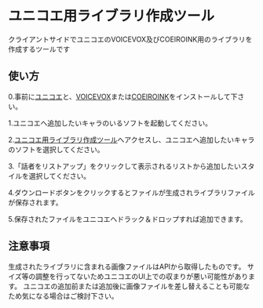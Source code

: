 # ユニコエ用ライブラリ作成ツール

クライアントサイドでユニコエのVOICEVOX及びCOEIROINK用のライブラリを作成するツールです

## 使い方
0.事前に[ユニコエ](https://sites.google.com/view/unicoe/)と、[VOICEVOX](https://voicevox.hiroshiba.jp/)または[COEIROINK](https://coeiroink.com)をインストールして下さい。

1.ユニコエへ追加したいキャラのいるソフトを起動してください。

2.[ユニコエ用ライブラリ作成ツール](https://musicsoul0142.github.io/Unilibmaker/index.html)へアクセスし、ユニコエへ追加したいキャラのソフトを選択してください。

3.「話者をリストアップ」をクリックして表示されるリストから追加したいスタイルを選択してください。

4.ダウンロードボタンをクリックするとファイルが生成されライブラリファイルが保存されます。

5.保存されたファイルをユニコエへドラック＆ドロップすれば追加できます。

## 注意事項
生成されたライブラリに含まれる画像ファイルはAPIから取得したものです。
サイズ等の調整を行ってないためユニコエのUI上での収まりが悪い可能性があります。
ユニコエの追加前または追加後に画像ファイルを差し替えることも可能なため気になる場合はご検討下さい。